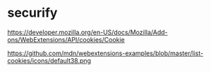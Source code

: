 # securify

https://developer.mozilla.org/en-US/docs/Mozilla/Add-ons/WebExtensions/API/cookies/Cookie

https://github.com/mdn/webextensions-examples/blob/master/list-cookies/icons/default38.png